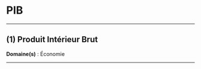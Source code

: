 # PIB

--------------------

## (1) Produit Intérieur Brut

**Domaine(s)** : Économie

--------------------